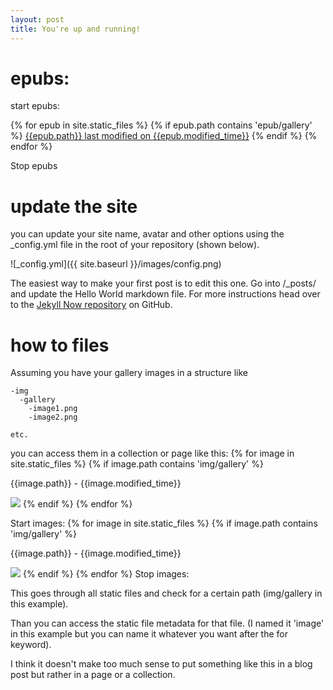 ```yaml
---
layout: post
title: You're up and running!
---
```


epubs:
====

start epubs:

{% for epub in site.static_files %}
{% if epub.path contains 'epub/gallery' %}
  <a href="{{site.baseurl}}{{epub.path}}">{{epub.path}} last modified on {{epub.modified_time}}</a>
{% endif %}
{% endfor %}

Stop epubs



update the site
====

you can update your site name, avatar and other options using the _config.yml file in the root of your repository (shown below).

![_config.yml]({{ site.baseurl }}/images/config.png)

The easiest way to make your first post is to edit this one. Go into /_posts/ and update the Hello World markdown file. For more instructions head over to the [Jekyll Now repository](https://github.com/barryclark/jekyll-now) on GitHub.

how to files
====
Assuming you have your gallery images in a structure like


    -img
      -gallery
        -image1.png
        -image2.png
        
    etc.
you can access them in a collection or page like this:
    {% for image in site.static_files %}
    {% if image.path contains 'img/gallery' %}
      <p>{{image.path}} - {{image.modified_time}}</p>
      <img src="{{site.baseurl}}{{image.path}}">
    {% endif %}
    {% endfor %}


Start images:
{% for image in site.static_files %}
{% if image.path contains 'img/gallery' %}
  <p>{{image.path}} - {{image.modified_time}}</p>
  <img src="{{site.baseurl}}{{image.path}}">
{% endif %}
{% endfor %}
Stop images:



This goes through all static files and check for a certain path (img/gallery in this example).

Than you can access the static file metadata for that file. (I named it 'image' in this example but you can name it whatever you want after the for keyword).

I think it doesn't make too much sense to put something like this in a blog post but rather in a page or a collection.
